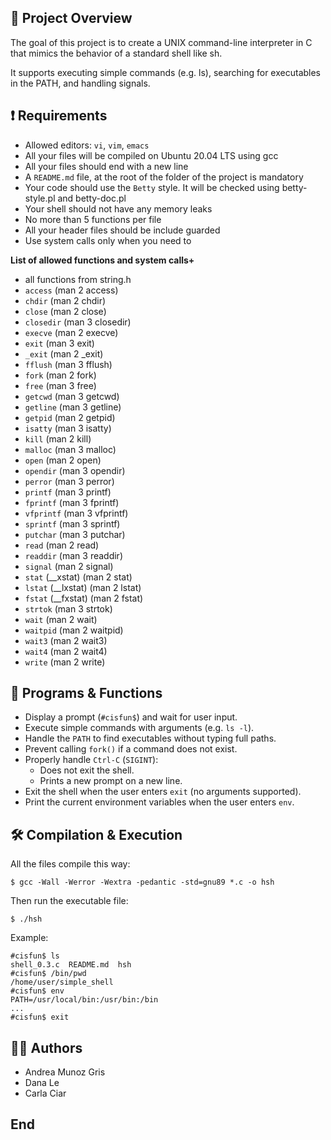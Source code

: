 ## 📁 Project Overview
The goal of this project is to create a UNIX command-line interpreter in C that mimics the behavior of a standard shell like sh.

It supports executing simple commands (e.g. ls), searching for executables in the PATH, and handling signals.

## ❗ Requirements
- Allowed editors: `vi`, `vim`, `emacs`
- All your files will be compiled on Ubuntu 20.04 LTS using gcc
- All your files should end with a new line
- A `README.md` file, at the root of the folder of the project is mandatory
- Your code should use the `Betty` style. It will be checked using betty-style.pl and betty-doc.pl
- Your shell should not have any memory leaks
- No more than 5 functions per file
- All your header files should be include guarded
- Use system calls only when you need to

**List of allowed functions and system calls+**
- all functions from string.h
- `access` (man 2 access)
- `chdir` (man 2 chdir)
- `close` (man 2 close)
- `closedir` (man 3 closedir)
- `execve` (man 2 execve)
- `exit` (man 3 exit)
- `_exit` (man 2 _exit)
- `fflush` (man 3 fflush)
- `fork` (man 2 fork)
- `free` (man 3 free)
- `getcwd` (man 3 getcwd)
- `getline` (man 3 getline)
- `getpid` (man 2 getpid)
- `isatty` (man 3 isatty)
- `kill` (man 2 kill)
- `malloc` (man 3 malloc)
- `open` (man 2 open)
- `opendir` (man 3 opendir)
- `perror` (man 3 perror)
- `printf` (man 3 printf)
- `fprintf` (man 3 fprintf)
- `vfprintf` (man 3 vfprintf)
- `sprintf` (man 3 sprintf)
- `putchar` (man 3 putchar)
- `read` (man 2 read)
- `readdir` (man 3 readdir)
- `signal` (man 2 signal)
- `stat` (__xstat) (man 2 stat)
- `lstat` (__lxstat) (man 2 lstat)
- `fstat` (__fxstat) (man 2 fstat)
- `strtok` (man 3 strtok)
- `wait` (man 2 wait)
- `waitpid` (man 2 waitpid)
- `wait3` (man 2 wait3)
- `wait4` (man 2 wait4)
- `write` (man 2 write)

## 🔧 Programs & Functions
- Display a prompt (`#cisfun$`) and wait for user input.
- Execute simple commands with arguments (e.g. `ls -l`).
- Handle the `PATH` to find executables without typing full paths.
- Prevent calling `fork()` if a command does not exist.
- Properly handle `Ctrl-C` (`SIGINT`):
    - Does not exit the shell.
    - Prints a new prompt on a new line.
- Exit the shell when the user enters `exit` (no arguments supported).
- Print the current environment variables when the user enters `env`.

      
## 🛠️ Compilation & Execution
All the files compile this way:

	$ gcc -Wall -Werror -Wextra -pedantic -std=gnu89 *.c -o hsh

Then run the executable file:

	$ ./hsh

Example:

	#cisfun$ ls
	shell_0.3.c  README.md  hsh
	#cisfun$ /bin/pwd
	/home/user/simple_shell
	#cisfun$ env
	PATH=/usr/local/bin:/usr/bin:/bin
	...
	#cisfun$ exit

## 👩‍💻 Authors
- Andrea Munoz Gris
- Dana Le
- Carla Ciar

## End
